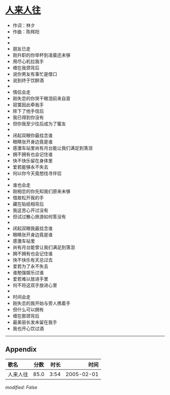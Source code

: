 # [人来人往](https://music.163.com/song?id=66378)

* 作词：林夕
* 作曲：陈辉阳
*
*
* 朋友已走
* 刚升职的你举杯到凌晨还未够
* 用尽心机拉我手
* 缠在我颈背后
* 说你男友有事忙是借口
* 说到终于饮醉酒
* 
* 情侣会走
* 刚失恋的你哭干眼泪前来自首
* 寂寞因此牵我手
* 除下了他手信后
* 我已得到你没有
* 但你我至少往后成为了蜜友
* 
* 闭起双眼你最挂念谁
* 眼睛张开身边竟是谁
* 感激车站里尚有月台能让我们满足到落泪
* 拥不拥有也会记住谁
* 快不快乐留在身体里
* 爱若能够永不失去
* 何以你今天竟想找寻伴侣
* 
* 谁也会走
* 刚相恋的你先知我们原来未够
* 借故松开我的手
* 藏在贴纸相背后
* 我这苦心开过没有
* 但试过散心旅游如何答没有
* 
* 闭起双眼我最挂念谁
* 眼睛张开身边竟是谁
* 感激车站里
* 尚有月台能曾让我们满足到落泪
* 拥不拥有也会记住谁
* 快不快乐有天总过去
* 爱若为了永不失去
* 谁勉强娱乐过谁
* 爱若难以放进手里
* 何不将这双手放进心里
* 
* 时间会走
* 刚失恋的我开始与旁人携着手
* 但什么可以拥有
* 缠在那颈背后
* 最美丽长发未留在我手
* 我也开心饮过酒


---

## Appendix

|歌名|分数|时长|时间|
|:---|:---:|---:|---:|
|人来人往|85.0|3:54|2005-02-01

*modified: False*